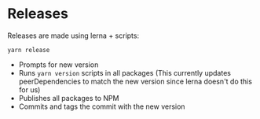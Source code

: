 # Releases

Releases are made using lerna + scripts:

```
yarn release
```

- Prompts for new version
- Runs `yarn version` scripts in all packages (This currently updates peerDependencies to match the new version since lerna doesn't do this for us)
- Publishes all packages to NPM
- Commits and tags the commit with the new version